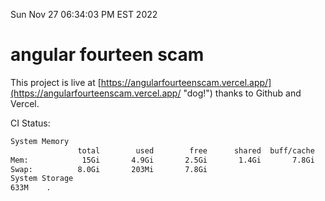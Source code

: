 Sun Nov 27 06:34:03 PM EST 2022

# angular fourteen scam


This project is live at [https://angularfourteenscam.vercel.app/](https://angularfourteenscam.vercel.app/ "dog!") thanks to Github and Vercel.

CI Status: 

```bash
System Memory
               total        used        free      shared  buff/cache   available
Mem:            15Gi       4.9Gi       2.5Gi       1.4Gi       7.8Gi       8.6Gi
Swap:          8.0Gi       203Mi       7.8Gi
System Storage
633M	.
```
```bash
